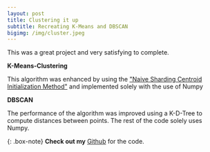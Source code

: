 ```yaml
---
layout: post
title: Clustering it up
subtitle: Recreating K-Means and DBSCAN
bigimg: /img/cluster.jpeg
---
```


This was a great project and very satisfying to complete. 

**K-Means-Clustering** 

This algorithm was enhanced by using the ["Naive Sharding Centroid Initialization Method"](https://www.kdnuggets.com/2017/03/naive-sharding-centroid-initialization-method.html) and implemented solely with the use of Numpy

**DBSCAN**

The performance of the algorithm was improved using a K-D-Tree to compute distances between points. The rest of the code solely uses Numpy. 


{: .box-note}
**Check out my** [Github](https://github.com/RobinSrimal/K-Means-and-DBSCAN) for the code.


